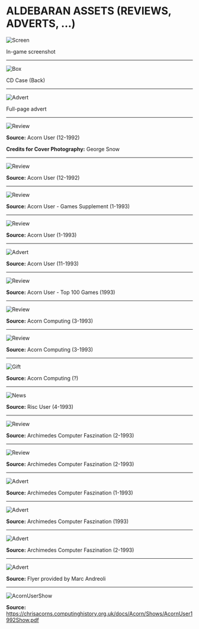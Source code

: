 # ALDEBARAN ASSETS (REVIEWS, ADVERTS, ...)

![Screen](Screenshots/RedPlanet.png)

In-game screenshot

---
![Box](CDCase_Back.jpg)

CD Case (Back)

---
![Advert](Advert.jpg)

Full-page advert

---
![Review](AcornUser1992.jpg)

**Source:** Acorn User (12-1992)

**Credits for Cover Photography:** George Snow

---
![Review](AcornUser_GameShow_12_1992.jpg)

**Source:** Acorn User (12-1992)

---
![Review](AcornUser1992_GamesSupplement.jpg)

**Source:** Acorn User - Games Supplement (1-1993)

---
![Review](AcornUserReview.png)

**Source:** Acorn User (1-1993)

---
![Advert](AcornUser_Nov93_Advert.jpg)

**Source:** Acorn User (11-1993)

---
![Review](AcornUserGamesReview1993_Top100Games.jpg)

**Source:** Acorn User - Top 100 Games (1993)

---
![Review](AcornComputing1993.jpg)

**Source:** Acorn Computing (3-1993)

---
![Review](AcornComputingReview_03_1993.jpg)

**Source:** Acorn Computing (3-1993)

---
![Gift](AldebaranSubscriberGift.jpg)

**Source:** Acorn Computing (?)

---
![News](RiscUser_News.jpg)

**Source:** Risc User (4-1993)

---
![Review](ArchimedesComputerFaszination_Inhalt_02_1993.jpg)

**Source:** Archimedes Computer Faszination (2-1993)

---
![Review](ArchimedesComputerFaszination_02_1993.jpg)

**Source:** Archimedes Computer Faszination (2-1993)

---
![Advert](EvolutionTradingPub1993.jpg)

**Source:** Archimedes Computer Faszination (1-1993)

---
![Advert](EvolutionTradingPub1993_Aldebaran.jpg)

**Source:** Archimedes Computer Faszination (1993)

---
![Advert](EvolutionTradingPub1993_Aldebaran2.jpg)

**Source:** Archimedes Computer Faszination (2-1993)

---
![Advert](Aldebaran_flyer_Evolution_Trading.jpg)

**Source:** Flyer provided by Marc Andreoli

---
![AcornUserShow](AcornUserShow_EvolutionComputer.jpg)

**Source:** https://chrisacorns.computinghistory.org.uk/docs/Acorn/Shows/AcornUser1992Show.pdf
